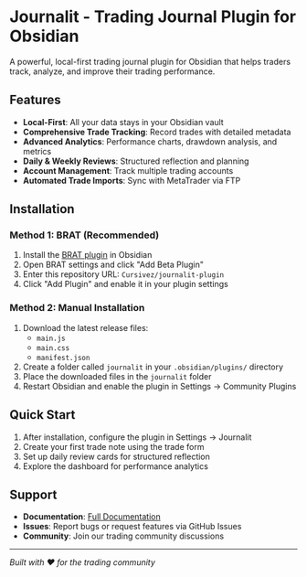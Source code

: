 # Journalit - Trading Journal Plugin for Obsidian

A powerful, local-first trading journal plugin for Obsidian that helps traders track, analyze, and improve their trading performance.

## Features

- **Local-First**: All your data stays in your Obsidian vault
- **Comprehensive Trade Tracking**: Record trades with detailed metadata
- **Advanced Analytics**: Performance charts, drawdown analysis, and metrics
- **Daily & Weekly Reviews**: Structured reflection and planning
- **Account Management**: Track multiple trading accounts
- **Automated Trade Imports**: Sync with MetaTrader via FTP

## Installation

### Method 1: BRAT (Recommended)

1. Install the [BRAT plugin](https://github.com/TfTHacker/obsidian42-brat) in Obsidian
2. Open BRAT settings and click "Add Beta Plugin"
3. Enter this repository URL: `Cursivez/journalit-plugin`
4. Click "Add Plugin" and enable it in your plugin settings

### Method 2: Manual Installation

1. Download the latest release files:
   - `main.js`
   - `main.css` 
   - `manifest.json`
2. Create a folder called `journalit` in your `.obsidian/plugins/` directory
3. Place the downloaded files in the `journalit` folder
4. Restart Obsidian and enable the plugin in Settings → Community Plugins

## Quick Start

1. After installation, configure the plugin in Settings → Journalit
2. Create your first trade note using the trade form
3. Set up daily review cards for structured reflection
4. Explore the dashboard for performance analytics

## Support

- **Documentation**: [Full Documentation](https://github.com/Cursivez/journalit)
- **Issues**: Report bugs or request features via GitHub Issues
- **Community**: Join our trading community discussions

---

*Built with ♥ for the trading community*
